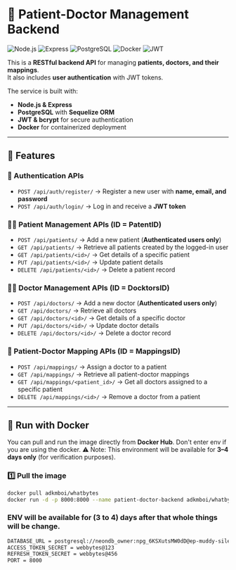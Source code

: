 # 🏥 Patient-Doctor Management Backend

![Node.js](https://img.shields.io/badge/Node.js-18.x-green)
![Express](https://img.shields.io/badge/Express.js-Backend-lightgrey)
![PostgreSQL](https://img.shields.io/badge/PostgreSQL-DB-blue)
![Docker](https://img.shields.io/badge/Docker-Containerized-blue)
![JWT](https://img.shields.io/badge/Auth-JWT-orange)

This is a **RESTful backend API** for managing **patients, doctors, and their mappings**.  
It also includes **user authentication** with JWT tokens.  

The service is built with:
- **Node.js & Express**
- **PostgreSQL** with **Sequelize ORM**
- **JWT & bcrypt** for secure authentication
- **Docker** for containerized deployment

---

## 🚀 Features

### 🔑 Authentication APIs
- `POST /api/auth/register/` → Register a new user with **name, email, and password**  
- `POST /api/auth/login/` → Log in and receive a **JWT token**  

### 🧑‍⚕️ Patient Management APIs (ID = PatentID)
- `POST /api/patients/` → Add a new patient (**Authenticated users only**)  
- `GET /api/patients/` → Retrieve all patients created by the logged-in user  
- `GET /api/patients/<id>/` → Get details of a specific patient  
- `PUT /api/patients/<id>/` → Update patient details  
- `DELETE /api/patients/<id>/` → Delete a patient record  

### 👨‍⚕️ Doctor Management APIs (ID = DocktorsID)
- `POST /api/doctors/` → Add a new doctor (**Authenticated users only**)  
- `GET /api/doctors/` → Retrieve all doctors  
- `GET /api/doctors/<id>/` → Get details of a specific doctor  
- `PUT /api/doctors/<id>/` → Update doctor details  
- `DELETE /api/doctors/<id>/` → Delete a doctor record  

### 🔗 Patient-Doctor Mapping APIs (ID = MappingsID)
- `POST /api/mappings/` → Assign a doctor to a patient  
- `GET /api/mappings/` → Retrieve all patient-doctor mappings  
- `GET /api/mappings/<patient_id>/` → Get all doctors assigned to a specific patient  
- `DELETE /api/mappings/<id>/` → Remove a doctor from a patient  

---

## 🐳 Run with Docker

You can pull and run the image directly from **Docker Hub**. Don't enter env if you are using the docker.
⚠️ Note: This environment will be available for **3–4 days only** (for verification purposes).  

### 1️⃣ Pull the image
```bash
docker pull adkmboi/whatbytes
docker run -d -p 8000:8000 --name patient-doctor-backend adkmboi/whatbytes
```
### ENV will be available for (3 to 4) days after that whole things will be change. 
``` bash 
DATABASE_URL = postgresql://neondb_owner:npg_6KSXutsMW0dD@ep-muddy-silence-adrbf7fo-pooler.c-2.us-east-1.aws.neon.tech/neondb?sslmode=require&channel_binding=require
ACCESS_TOKEN_SECRET = webbytes@123 
REFRESH_TOKEN_SECRET = webbytes@456
PORT = 8000
```

